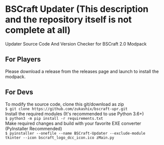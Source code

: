 # BSCraft Updater (This description and the repository itself is not complete at all)
Updater Source Code And Version Checker for BSCraft 2.0 Modpack

## For Players
Please download a release from the releases page and launch to install the modpack.

## For Devs
To modify the source code, clone this git/download as zip <br>
`$ git clone https://github.com/zukashix/bscraft-upr.git`
<br>
Install the required modules (It's recommended to use Python 3.6+)<br>
`$ python3 -m pip install -r requirements.txt`
<br>
Make required changes and build with your favorite EXE converter (PyInstaller Recommended)<br>
`$ pyinstaller --onefile --name BSCraft-Updater --exclude-module tkinter --icon bscraft_logo_dcc_icon.ico zMain.py`
